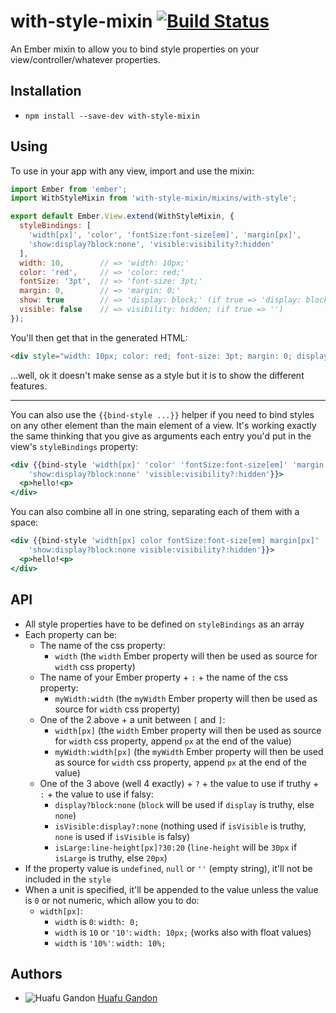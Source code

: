 # with-style-mixin [![Build Status](https://travis-ci.org/huafu/with-style-mixin.svg?branch=master)](https://travis-ci.org/huafu/with-style-mixin)

An Ember mixin to allow you to bind style properties on your view/controller/whatever properties.

## Installation

* `npm install --save-dev with-style-mixin`

## Using

To use in your app with any view, import and use the mixin:

```js
import Ember from 'ember';
import WithStyleMixin from 'with-style-mixin/mixins/with-style';

export default Ember.View.extend(WithStyleMixin, {
  styleBindings: [
    'width[px]', 'color', 'fontSize:font-size[em]', 'margin[px]',
    'show:display?block:none', 'visible:visibility?:hidden'
  ],
  width: 10,        // => 'width: 10px;'
  color: 'red',     // => 'color: red;'
  fontSize: '3pt',  // => 'font-size: 3pt;'
  margin: 0,        // => 'margin: 0;'
  show: true        // => 'display: block;' (if true => 'display: block;')
  visible: false    // => visibility: hidden; (if true => '')
});
```

You'll then get that in the generated HTML:

```html
<div style="width: 10px; color: red; font-size: 3pt; margin: 0; display: block; visibility: hidden;"></div>
```

...well, ok it doesn't make sense as a style but it is to show the different features.

---

You can also use the `{{bind-style ...}}` helper if you need to bind styles on any other element than
the main element of a view. It's working exactly the same thinking that you give as arguments each entry
you'd put in the view's `styleBindings` property:

```handlebars
<div {{bind-style 'width[px]' 'color' 'fontSize:font-size[em]' 'margin[px]'
    'show:display?block:none' 'visible:visibility?:hidden'}}>
  <p>hello!<p>
</div>
```
    
You can also combine all in one string, separating each of them with a space:

```handlebars
<div {{bind-style 'width[px] color fontSize:font-size[em] margin[px]'
    'show:display?block:none visible:visibility?:hidden'}}>
  <p>hello!<p>
</div>
```


## API

* All style properties have to be defined on `styleBindings` as an array
* Each property can be:
    * The name of the css property:
        * `width` (the `width` Ember property will then be used as source for `width` css property)
    * The name of your Ember property + `:` + the name of the css property:
        * `myWidth:width` (the `myWidth` Ember property will then be used as source for `width` css property) 
    * One of the 2 above + a unit between `[` and `]`:
        * `width[px]` (the `width` Ember property will then be used as source for `width` css property, append `px` at the end of the value)
        * `myWidth:width[px]` (the `myWidth` Ember property will then be used as source for `width` css property, append `px` at the end of the value)
    * One of the 3 above (well 4 exactly) + `?` + the value to use if truthy + `:` + the value to use if falsy:
        * `display?block:none` (`block` will be used if `display` is truthy, else `none`)
        * `isVisible:display?:none` (nothing used if `isVisible` is truthy, `none` is used if `isVisible` is falsy)
        * `isLarge:line-height[px]?30:20` (`line-height` will be `30px` if `isLarge` is truthy, else `20px`)
* If the property value is `undefined`, `null` or `''` (empty string), it'll not be included in the `style`
* When a unit is specified, it'll be appended to the value unless the value is `0` or not numeric, which allow you to do:
    * `width[px]`:
        * `width` is `0`: `width: 0;`
        * `width` is `10` or `'10'`: `width: 10px;` (works also with float values)
        * `width` is `'10%'`: `width: 10%;`


## Authors

* ![Huafu Gandon](https://s.gravatar.com/avatar/950590a0d4bc96f4a239cac955112eeb?s=24) [Huafu Gandon](https://github.com/huafu)
